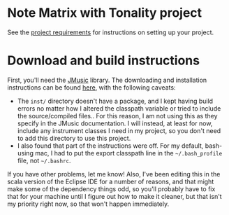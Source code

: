 # Note Matrix with Tonality project

See the 
[project requirements](http://www.cs.hmc.edu/~benw/teaching/cs111_fa14/project.html) 
for instructions on setting up your project.

# Download and build instructions

First, you'll need the [JMusic](http://explodingart.com/jmusic/) library.
The downloading and installation instructions can be found 
[here](http://explodingart.com/jmusic/GetjMusic.html), 
with the following caveats:
* The `inst/` directory doesn't have a package, and I kept having build errors 
  no matter how I altered the classpath variable or tried to include the 
  source/compiled files.. For this reason, I am not using this as they specify 
  in the JMusic documentation. I will instead, at least for now, include any 
  instrument classes I need in my project, so you don't need to add this 
  directory to use this project.
* I also found that part of the instructions were off. For my default, bash-
  using mac, I had to put the export classpath line in the `~/.bash_profile` 
  file, not `~/.bashrc`. 

If you have other problems, let me know! Also, I've been editing this in the 
scala version of the Eclipse IDE for a number of reasons, and that might make 
some of the dependency things odd, so you'll probably have to fix that for your
machine until I figure out how to make it cleaner, but that isn't my priority 
right now, so that won't happen immediately.


